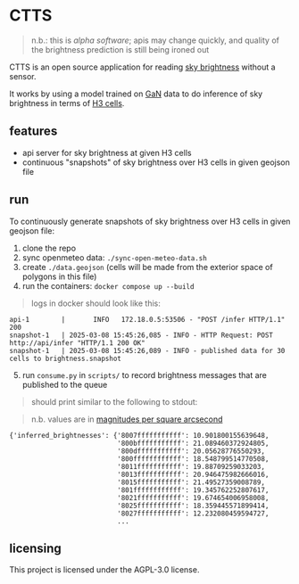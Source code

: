 # CTTS

> n.b.: this is _alpha software_; apis may change quickly, and quality of the brightness prediction is still being ironed out

CTTS is an open source application for reading [sky brightness](https://en.wikipedia.org/wiki/Sky_brightness) without a sensor.

It works by using a model trained on [GaN](https://globeatnight.org/maps-data/) data to do inference of sky brightness in terms of [H3 cells](https://h3geo.org).

## features

- api server for sky brightness at given H3 cells
- continuous "snapshots" of sky brightness over H3 cells in given geojson file

## run

To continuously generate snapshots of sky brightness over H3 cells in given geojson file:

1. clone the repo
2. sync openmeteo data: `./sync-open-meteo-data.sh`
3. create `./data.geojson` (cells will be made from the exterior space of polygons in this file)
4. run the containers: `docker compose up --build`

> logs in docker should look like this:

```log
api-1        |       INFO   172.18.0.5:53506 - "POST /infer HTTP/1.1" 200
snapshot-1   | 2025-03-08 15:45:26,085 - INFO - HTTP Request: POST http://api/infer "HTTP/1.1 200 OK"
snapshot-1   | 2025-03-08 15:45:26,089 - INFO - published data for 30 cells to brightness.snapshot
```

5. run `consume.py` in `scripts/` to record brightness messages that are published to the queue

> should print similar to the following to stdout:

> n.b. values are in [magnitudes per square arcsecond](http://www.unihedron.com/projects/darksky/faq.php)

```log
{'inferred_brightnesses': {'8007fffffffffff': 10.901800155639648,
                           '800bfffffffffff': 21.089460372924805,
                           '800dfffffffffff': 20.05628776550293,
                           '800ffffffffffff': 18.548799514770508,
                           '8011fffffffffff': 19.88709259033203,
                           '8013fffffffffff': 20.946475982666016,
                           '8015fffffffffff': 21.49527359008789,
                           '801ffffffffffff': 19.345762252807617,
                           '8021fffffffffff': 19.674654006958008,
                           '8025fffffffffff': 18.359445571899414,
                           '8027fffffffffff': 12.232080459594727,
                           ...
```

## licensing

This project is licensed under the AGPL-3.0 license.

